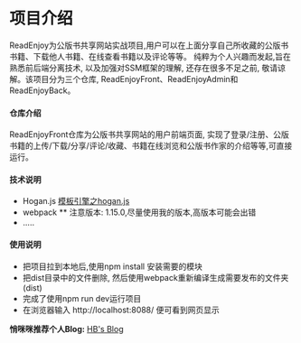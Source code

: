 # 项目介绍
ReadEnjoy为公版书共享网站实战项目,用户可以在上面分享自己所收藏的公版书书籍、下载他人书籍、在线查看书籍以及评论等等。 纯粹为个人兴趣而发起,旨在熟悉前后端分离技术, 以及加强对SSM框架的理解, 还存在很多不足之前, 敬请谅解。该项目分为三个仓库, ReadEnjoyFront、ReadEnjoyAdmin和ReadEnjoyBack。

#### 仓库介绍
ReadEnjoyFront仓库为公版书共享网站的用户前端页面, 实现了登录/注册、公版书籍的上传/下载/分享/评论/收藏、书籍在线浏览和公版书作家的介绍等等,可直接运行。

#### 技术说明
- Hogan.js  [模板引擎之hogan.js](cnblogs.com/zhangruiqi/p/8547268.html)
- webpack  ** 注意版本: 1.15.0,尽量使用我的版本,高版本可能会出错
- .....
#### 使用说明
- 把项目拉到本地后,使用npm install 安装需要的模块
- 把dist目录中的文件删除, 然后使用webpack重新编译生成需要发布的文件夹(dist)
- 完成了使用npm run dev运行项目
- 在浏览器输入 http://localhost:8088/ 便可看到网页显示<br>

**悄咪咪推荐个人Blog:** [HB's Blog](http://www.huangbin.fun)
